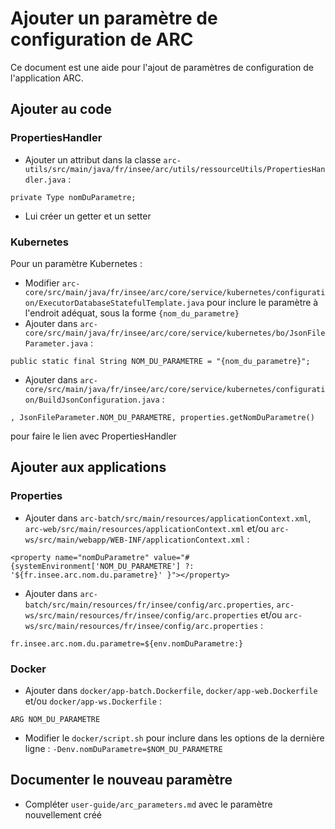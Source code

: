 # Ajouter un paramètre de configuration de ARC

Ce document est une aide pour l'ajout de paramètres de configuration de l'application ARC.

## Ajouter au code

### PropertiesHandler

- Ajouter un attribut dans la classe `arc-utils/src/main/java/fr/insee/arc/utils/ressourceUtils/PropertiesHandler.java` :
```
private Type nomDuParametre;
```
- Lui créer un getter et un setter

### Kubernetes

Pour un paramètre Kubernetes :

- Modifier `arc-core/src/main/java/fr/insee/arc/core/service/kubernetes/configuration/ExecutorDatabaseStatefulTemplate.java`
pour inclure le paramètre à l'endroit adéquat, sous la forme `{nom_du_parametre}`
- Ajouter dans `arc-core/src/main/java/fr/insee/arc/core/service/kubernetes/bo/JsonFileParameter.java` :
```
public static final String NOM_DU_PARAMETRE = "{nom_du_parametre}";
```
- Ajouter dans `arc-core/src/main/java/fr/insee/arc/core/service/kubernetes/configuration/BuildJsonConfiguration.java` :
```
, JsonFileParameter.NOM_DU_PARAMETRE, properties.getNomDuParametre()
```
pour faire le lien avec PropertiesHandler

## Ajouter aux applications

### Properties

- Ajouter dans `arc-batch/src/main/resources/applicationContext.xml`,
`arc-web/src/main/resources/applicationContext.xml` et/ou `arc-ws/src/main/webapp/WEB-INF/applicationContext.xml` :
```
<property name="nomDuParametre" value="#{systemEnvironment['NOM_DU_PARAMETRE'] ?: '${fr.insee.arc.nom.du.parametre}' }"></property>
```
- Ajouter dans `arc-batch/src/main/resources/fr/insee/config/arc.properties`,
`arc-ws/src/main/resources/fr/insee/config/arc.properties` et/ou `arc-ws/src/main/resources/fr/insee/config/arc.properties` :
```
fr.insee.arc.nom.du.parametre=${env.nomDuParametre:}
```

### Docker

- Ajouter dans `docker/app-batch.Dockerfile`, `docker/app-web.Dockerfile` et/ou `docker/app-ws.Dockerfile` :
```
ARG NOM_DU_PARAMETRE
```
- Modifier le `docker/script.sh` pour inclure dans les options de la dernière ligne :
`-Denv.nomDuParametre=$NOM_DU_PARAMETRE`

## Documenter le nouveau paramètre

- Compléter `user-guide/arc_parameters.md` avec le paramètre nouvellement créé
